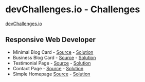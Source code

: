 # devChallenges.io - Challenges

[devChallenges.io](https://devchallenges.io/dashboard)

## Responsive Web Developer
- Minimal Blog Card - [Source](https://devchallenges.io/challenge/minimal-blog-card) - [Solution](https://aladores.github.io/dc-rwd/mbc/mbc.html)
- Business Blog Card - [Source](https://devchallenges.io/challenge/business-blog-card) - [Solution](https://aladores.github.io/dc-rwd/bbc/bbc.html)
- Testimonial Page - [Source](https://devchallenges.io/challenge/testimonial-page) - [Solution](https://aladores.github.io/dc-rwd/reviewers/reviewers.html)
- Contact Page - [Source](https://devchallenges.io/challenge/contact-page) - [Solution](https://aladores.github.io/dc-rwd/cf/cf.html)
- Simple Homepage [Source](https://devchallenges.io/challenge/simple-hompage-alarado) - [Solution](https://aladores.github.io/dc-rwd/sh/sh.html)

